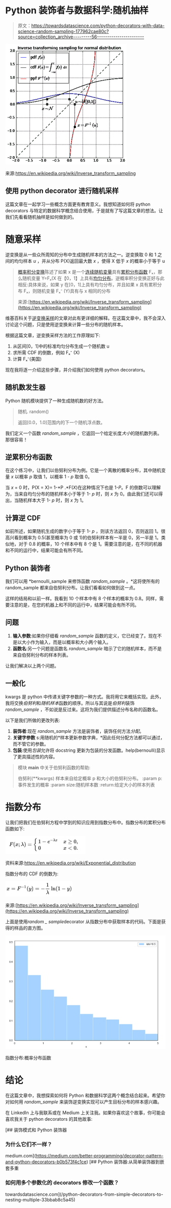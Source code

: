 # Python 装饰者与数据科学:随机抽样

> 原文：<https://towardsdatascience.com/python-decorators-with-data-science-random-sampling-177962cae80c?source=collection_archive---------56----------------------->

![](img/4e7cd61c3c700414a5729e235a959bb7.png)

来源:https://en.wikipedia.org/wiki/Inverse_transform_sampling

## 使用 python decorator 进行随机采样

这篇文章在一起学习一些概念方面更有教育意义。我想知道如何将 python decorators 与特定的数据科学概念结合使用，于是就有了写这篇文章的想法。让我们先看看随机抽样是如何做到的。

# 随意采样

逆变换是从一些众所周知的分布中生成随机样本的方法之一。逆变换取 0 和 1 之间的均匀样本 *u* ，并从分布 P(X)返回最大数 *x* ，使得 X 低于 *x* 的概率小于等于 u

> [概率积分变换](https://en.wikipedia.org/wiki/Probability_integral_transform)陈述了如果 x 是一个[连续随机变量](https://en.wikipedia.org/wiki/Continuous_random_variable)具有[累积分布函数](https://en.wikipedia.org/wiki/Cumulative_distribution_function) Fₓ，那么随机变量 Y=Fₓ(X 在【0，1】上具有[均匀分布](https://en.wikipedia.org/wiki/Uniform_distribution_(continuous))。逆概率积分变换正好与此相反:具体来说，如果 y 在[0，1]上具有均匀分布，并且如果 x 具有累积分布 Fₓ，则随机变量 Fₓ⁻ (Y)具有与 x 相同的分布
> 
> 来源:[https://en.wikipedia.org/wiki/Inverse_transform_sampling](https://en.wikipedia.org/wiki/Inverse_transform_sampling)

维基百科关于[逆变换采样](https://en.wikipedia.org/wiki/Inverse_transform_sampling)的文章对此有更详细的解释。在这篇文章中，我不会深入讨论这个问题，只是使用逆变换来计算一些分布的随机样本。

根据这篇文章，逆变换采样方法的工作原理如下:

1.  从区间[0，1]中的标准均匀分布生成一个随机数 u
2.  求所需 CDF 的倒数，例如 Fₓ⁻ (X)
3.  计算 Fₓ⁻(美国)

现在我将逐一介绍这些步骤，并介绍我们如何使用 python decorators。

## 随机数发生器

Python 随机模块提供了一种生成随机数的好方法。

> 随机. random()
> 
> 返回[0.0，1.0]范围内的下一个随机浮点数。

我们定义一个函数 *random_sample* ，它返回一个给定长度*大小*的随机数列表。那很容易！

## 逆累积分布函数

在这个练习中，让我们以伯努利分布为例。它是一个离散的概率分布，其中随机变量 *x* 以概率 *p* 取值 1，以概率 1 - *p* 取值 0。

当 *x* = 0 时，P(X = X)= 1-*P .*F(*X*)在这种情况下也是 1-*P*。F 的倒数可以理解为，当来自均匀分布的随机样本小于等于 1- *p* 时，则 *x* 为 0。由此我们还可以得出，当随机样本大于 1- *p* 时，则 *x* 为 1。

## 计算逆 CDF

如前所述，如果随机生成的数字小于等于 1- *p* ，则该方法返回 0，否则返回 1。很高兴看到概率为 0.5(甚至概率为 0 或 1)的伯努利样本有一半是 0，另一半是 1。类似地，对于 0.8 的概率，10 个样本中有 8 个是 1。需要注意的是，在不同的机器和不同的运行中，结果可能会有所不同。

## Python 装饰者

我们可以用 *bernoulli_sample 来修饰函数 *random_sample* 。*这将使所有的 random_sample 都来自伯努利分布。让我们看看如何做到这一点。

这样的结局和以前一样。我看到 10 个样本中有 8 个样本的概率为 0.8。同样，需要注意的是，在您的机器上和不同的运行中，结果可能会有所不同。

## 问题

1.  **输入参数**:如果你仔细看 *random_sample* 函数的定义，它已经变了。现在不是以大小作为输入，而是以概率和大小两个输入。
2.  **函数名**:另一个问题是函数名 *random_sample* 暗示了它的随机样本，而不是来自伯努利分布的样本列表。

让我们解决以上两个问题。

## 一般化

kwargs 是 python 中传递关键字参数的一种方式。我将用它来概括实现。此外，我将交换*伯努利*和*随机样本*函数的顺序。所以与其说是*伯努利*装饰 *random_sample* ，不如说是反过来。这将为我们提供描述分布名称的函数名。

以下是我们所做的更改列表:

1.  **装饰者**:现在 *random_sample* 方法是装饰者，装饰任何方法*分配*。
2.  **关键字参数** s:用随机的*样本更新参数字典，*因此任何分配方法都可以通过，而不管它的参数。
3.  **包装**:使用*包装*允许将 docstring 更新为包装的分发函数。help(bernoulli)显示了更具描述性的内容。

> 模块 __main__ 中关于伯努利函数的帮助:
> 
> 伯努利(**kwargs)
> 样本来自给定概率 p 和大小的伯努利分布。
> :param p:事件发生的概率
> :param size:随机样本数
> :return:给定大小的样本列表

# **指数分布**

让我们把我们在伯努利方程中学到的知识应用到指数分布中。指数分布的累积分布函数如下:

![](img/270403c3780ec9145e23514238cef4e0.png)

资料来源:https://en.wikipedia.org/wiki/Exponential_distribution

指数分布的 CDF 的倒数为:

![](img/a651096df0aa75d10471b82e3e566d18.png)

来源:[https://en.wikipedia.org/wiki/Inverse_transform_sampling](https://en.wikipedia.org/wiki/Inverse_transform_sampling)

上面是使用*random _ sample*decorator 从指数分布中获取样本的代码。下面是获得的样品的直方图。

![](img/a29240ebb02a59ab09fc095790ae8ea9.png)

指数分布:概率分布函数

# 结论

在这篇文章中，我想探索如何将 Python 和数据科学这两个概念结合起来。希望你对如何用 *random_sample* 来装饰逆变换实现可以产生目标分布的样本感兴趣。

在 LinkedIn 上与我联系或在 Medium 上关注我。如果你喜欢这个故事，你可能会喜欢我关于 python decorators 的其他故事:

[](https://medium.com/better-programming/decorator-pattern-and-python-decorators-b0b573f4c1ce) [## 装饰模式和 Python 装饰器

### 为什么它们不一样？

medium.com](https://medium.com/better-programming/decorator-pattern-and-python-decorators-b0b573f4c1ce) [](/python-decorators-from-simple-decorators-to-nesting-multiple-33bbab8c5a45) [## Python 装饰器:从简单装饰器到嵌套多重

### 如何用多个参数化的 decorators 修改一个函数？

towardsdatascience.com](/python-decorators-from-simple-decorators-to-nesting-multiple-33bbab8c5a45)